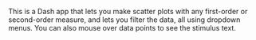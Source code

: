 This is a Dash app that lets you make scatter plots with any first-order or second-order measure, and lets you filter the data, all using dropdown menus. You can also mouse over data points to see the stimulus text.